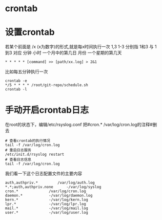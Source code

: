 # crontab

# 设置crontab
若某个前面是 /x (x为数字)的形式,就是每x时间执行一次
1,3 1-3 分别指 1和3 与 1到3
对应 
分钟 小时 一个月中的第几日 月份 一个星期的第几天
```
* * * * * [command] >> [path/xx.log] > 2&1
```
比如每五分钟执行一次
```shell
crontab -e
*/5 * * * * /root/git-repo/schedule.sh
crontab -l
```

# 手动开启crontab日志
在root的状态下，编辑/etc/rsyslog.conf 把#cron.* /var/log/cron.log的注释#删去

```shell
# 查看crontab的执行情况
tail -f /var/log/cron.log
# 重启日志服务
/etc/init.d/rsyslog restart
# 查看日志信息
tail -f /var/log/cron.log
```

我们看一下这个日志配置文件的主要内容
```shell
auth,authpriv.*			/var/log/auth.log
*.*;auth,authpriv.none		-/var/log/syslog
cron.*				/var/log/cron.log
daemon.*			-/var/log/daemon.log
kern.*				-/var/log/kern.log
lpr.*				-/var/log/lpr.log
mail.*				-/var/log/mail.log
user.*				-/var/log/user.log
```